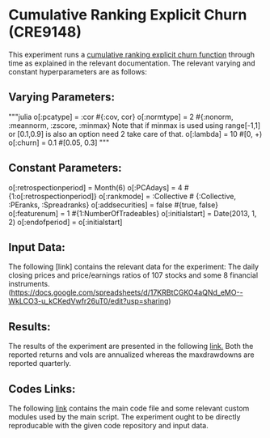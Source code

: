 # Cumulative Ranking Explicit Churn (CRE9148)

This experiment runs a [cumulative ranking explicit churn function](https://github.com/ahmetumutdurmus/kareexperiments) through time as explained in the relevant documentation. The relevant varying and constant hyperparameters are as follows:

## Varying Parameters:
"""julia
o[:pcatype] = :cor #{:cov, cor}
o[:normtype] = 2 #{:nonorm, :meannorm, :zscore, :minmax} Note that if minmax is used using range[-1,1] or [0.1,0.9] is also an option need 2 take care of that.
o[:lambda] = 10 #[0, +)
o[:churn] = 0.1 #[0.05, 0.3]
"""

## Constant Parameters:

o[:retrospectionperiod] = Month(6)
o[:PCAdays] = 4 # {1:o[:retrospectionperiod]}
o[:rankmode] = :Collective # {:Collective, :PEranks, :Spreadranks}
o[:addsecurities] = false #{true, false}
o[:featurenum] = 1 #{1:NumberOfTradeables}
o[:initialstart] = Date(2013, 1, 2)
o[:endofperiod] = o[:initialstart]

## Input Data:
The following [link] contains the relevant data for the experiment: The daily closing prices and price/earnings ratios of 107 stocks and some 8 financial instruments. (https://docs.google.com/spreadsheets/d/17KRBtCGKO4aQNd_eMO--WkLCO3-u_kCKedVwfr26uT0/edit?usp=sharing)

## Results: 

The results of the experiment are presented in the following [link.](https://docs.google.com/spreadsheets/d/1xAcE-vjqwsU26dImUahlMEpNM8fnMKH7oN798a9fkMA/edit?usp=sharing) Both the reported returns and vols are annualized whereas the maxdrawdowns are reported quarterly.

## Codes Links:

The following [link]() contains the main code file and some relevant custom modules used by the main script. The experiment ought to be directly reproducable with the given code repository and input data. 
